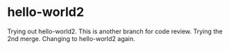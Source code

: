 # hello-world2
Trying out hello-world2.
This is another branch for code review.
Trying the 2nd merge.
Changing to hello-world2 again.
